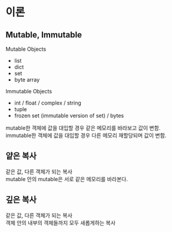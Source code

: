 # 이론

## Mutable, Immutable

Mutable Objects  
- list
- dict
- set
- byte array  
 
Immutable Objects  
- int / float / complex / string
- tuple
- frozen set (immutable version of set) / bytes  

mutable한 객체에 값을 대입할 경우 같은 메모리를 바라보고 값이 변함.  
immutable한 객체에 값을 대입할 경우 다른 메모리 재할당되며 값이 변함.  

## 얕은 복사

같은 값, 다른 객체가 되는 복사  
mutable 안의 mutable은 서로 같은 메모리를 바라본다.

## 깊은 복사

같은 값, 다른 객체가 되는 복사  
객체 안의 내부의 객체들까지 모두 새롭게하는 복사  

